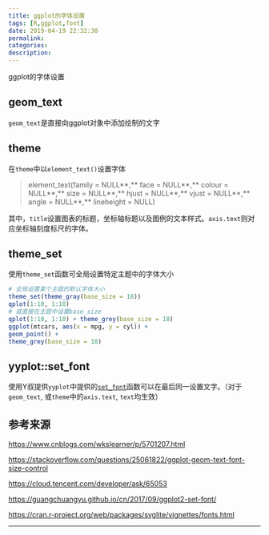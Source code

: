```yaml
---
title: ggplot的字体设置
tags: [R,ggplot,font]
date: 2019-04-19 22:32:30
permalink:
categories:
description:
---
```

<p class="description">ggplot的字体设置</p>

<!-- more -->

## geom_text

`geom_text`是直接向ggplot对象中添加绘制的文字

## theme

在`theme`中以`element_text()`设置字体

> element_text(family = NULL**,** face = NULL**,** colour = NULL**,** size = NULL**,** hjust = NULL**,** vjust = NULL**,** angle = NULL**,** lineheight = NULL)

其中，`title`设置图表的标题，坐标轴标题以及图例的文本样式。`axis.text`则对应坐标轴刻度标尺的字体。

## theme_set

使用`theme_set`函数可全局设置特定主题中的字体大小

```R
# 全局设置某个主题的默认字体大小
theme_set(theme_gray(base_size = 18))
qplot(1:10, 1:10)
# 或直接在主题中设置base_size
qplot(1:10, 1:10) + theme_grey(base_size = 18) 
ggplot(mtcars, aes(x = mpg, y = cyl)) + 
geom_point() +
theme_grey(base_size = 18) 
```

## yyplot::set_font

使用Y叔提供`yyplot`中提供的[`set_font`](https://guangchuangyu.github.io/cn/2017/09/ggplot2-set-font/)函数可以在最后同一设置文字。（对于`geom_text`, 或`theme`中的`axis.text`, `text`均生效）

## 参考来源

https://www.cnblogs.com/wkslearner/p/5701207.html

https://stackoverflow.com/questions/25061822/ggplot-geom-text-font-size-control

https://cloud.tencent.com/developer/ask/65053

https://guangchuangyu.github.io/cn/2017/09/ggplot2-set-font/

https://cran.r-project.org/web/packages/svglite/vignettes/fonts.html

<hr />